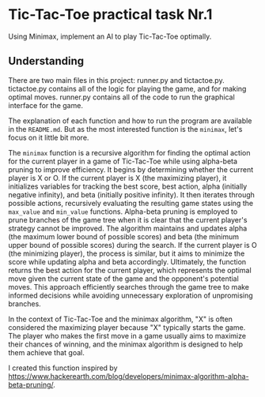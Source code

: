# Tic-Tac-Toe practical task Nr.1
Using Minimax, implement an AI to play Tic-Tac-Toe optimally.

## Understanding
There are two main files in this project: runner.py and tictactoe.py. tictactoe.py contains all of the logic for playing the game, and for making optimal moves. runner.py contains all of the code to run the graphical interface for the game.

The explanation of each function and how to run the program are available in the `README.md`. But as the most interested function is the `minimax`, let's focus on it little bit more.

The `minimax` function is a recursive algorithm for finding the optimal action for the current player in a game of Tic-Tac-Toe while using alpha-beta pruning to improve efficiency. It begins by determining whether the current player is X or O. If the current player is X (the maximizing player), it initializes variables for tracking the best score, best action, alpha (initially negative infinity), and beta (initially positive infinity). It then iterates through possible actions, recursively evaluating the resulting game states using the `max_value` and `min_value` functions. Alpha-beta pruning is employed to prune branches of the game tree when it is clear that the current player's strategy cannot be improved. The algorithm maintains and updates alpha (the maximum lower bound of possible scores) and beta (the minimum upper bound of possible scores) during the search. If the current player is O (the minimizing player), the process is similar, but it aims to minimize the score while updating alpha and beta accordingly. Ultimately, the function returns the best action for the current player, which represents the optimal move given the current state of the game and the opponent's potential moves. This approach efficiently searches through the game tree to make informed decisions while avoiding unnecessary exploration of unpromising branches.

In the context of Tic-Tac-Toe and the minimax algorithm, "X" is often considered the maximizing player because "X" typically starts the game. The player who makes the first move in a game usually aims to maximize their chances of winning, and the minimax algorithm is designed to help them achieve that goal.

I created this function inspired by https://www.hackerearth.com/blog/developers/minimax-algorithm-alpha-beta-pruning/. 